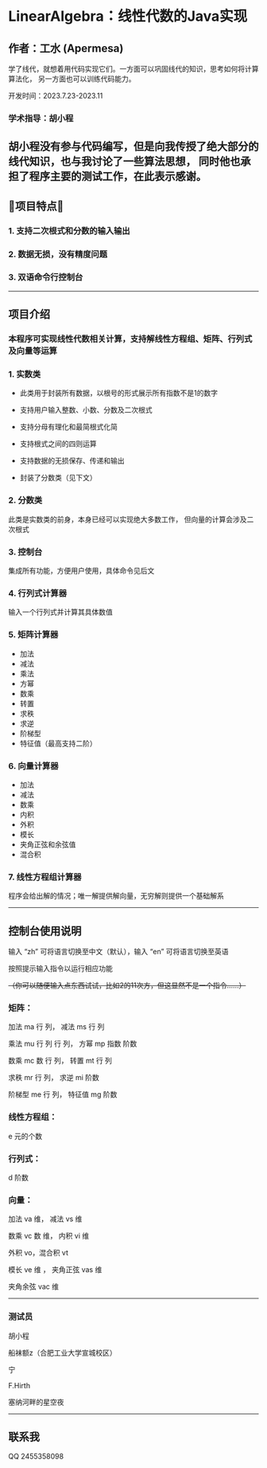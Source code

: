 # LinearAlgebra：线性代数的Java实现

## 作者：工水 (Apermesa)

学了线代，就想着用代码实现它们。一方面可以巩固线代的知识，思考如何将计算算法化，
另一方面也可以训练代码能力。

开发时间：2023.7.23-2023.11

### 学术指导：胡小程

胡小程没有参与代码编写，但是向我传授了绝大部分的线代知识，也与我讨论了一些算法思想，
同时他也承担了程序主要的测试工作，在此表示感谢。
---

## 🚀项目特点🚀

### 1. 支持二次根式和分数的输入输出

### 2. 数据无损，没有精度问题

### 3. 双语命令行控制台

---

## 项目介绍

### 本程序可实现线性代数相关计算，支持解线性方程组、矩阵、行列式及向量等运算

### 1. 实数类

- 此类用于封装所有数据，以根号的形式展示所有指数不是1的数字

- 支持用户输入整数、小数、分数及二次根式

- 支持分母有理化和最简根式化简

- 支持根式之间的四则运算

- 支持数据的无损保存、传递和输出

- 封装了分数类（见下文）

### 2. 分数类

此类是实数类的前身，本身已经可以实现绝大多数工作，
但向量的计算会涉及二次根式

### 3. 控制台

集成所有功能，方便用户使用，具体命令见后文

### 4. 行列式计算器

输入一个行列式并计算其具体数值

### 5. 矩阵计算器

- 加法
- 减法
- 乘法
- 方幂
- 数乘
- 转置
- 求秩
- 求逆
- 阶梯型
- 特征值（最高支持二阶）

### 6. 向量计算器

- 加法
- 减法
- 数乘
- 内积
- 外积
- 模长
- 夹角正弦和余弦值
- 混合积

### 7. 线性方程组计算器

程序会给出解的情况；唯一解提供解向量，无穷解则提供一个基础解系


---

## 控制台使用说明

输入 “zh” 可将语言切换至中文（默认），输入 “en” 可将语言切换至英语

按照提示输入指令以运行相应功能

~~（你可以随便输入点东西试试，比如2的11次方，但这显然不是一个指令……）~~

### 矩阵：

加法 ma 行 列， 减法 ms 行 列

乘法 mu 行 列 行 列， 方幂 mp 指数 阶数

数乘 mc 数 行 列， 转置 mt 行 列

求秩 mr 行 列， 求逆 mi 阶数

阶梯型 me 行 列， 特征值 mg 阶数

### 线性方程组：

e 元的个数

### 行列式：

d 阶数

### 向量：

加法 va 维， 减法 vs 维

数乘 vc 数 维， 内积 vi 维

外积 vo，混合积 vt

模长 ve 维 ， 夹角正弦 vas 维

夹角余弦 vac 维

---

### 测试员

胡小程

船袜额z（合肥工业大学宣城校区）

宁

F.Hirth

塞纳河畔的星空夜

---

## 联系我

QQ 2455358098